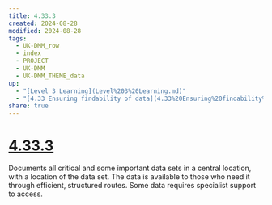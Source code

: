```yaml
---
title: 4.33.3
created: 2024-08-28
modified: 2024-08-28
tags:
  - UK-DMM_row
  - index
  - PROJECT
  - UK-DMM
  - UK-DMM_THEME_data
up:
  - "[Level 3 Learning](Level%203%20Learning.md)"
  - "[4.33 Ensuring findability of data](4.33%20Ensuring%20findability%20of%20data.md)"
share: true
---
```

# [4.33.3](4.33.3.md)

Documents all critical and some important data sets in a central location, with a location of the data set. The data is available to those who need it through efficient, structured routes. Some data requires specialist support to access.

